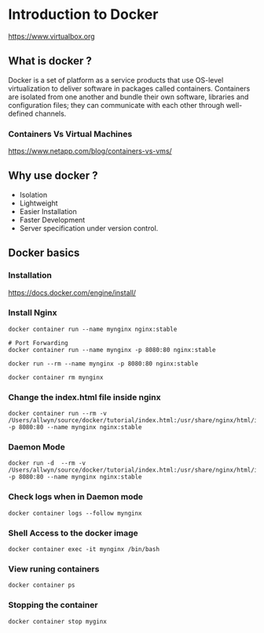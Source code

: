 # Introduction to Docker

https://www.virtualbox.org

## What is docker ?
Docker is a set of platform as a service products that use OS-level virtualization to deliver software in packages called containers. Containers are isolated from one another and bundle their own software, libraries and configuration files; they can communicate with each other through well-defined channels.

### Containers Vs Virtual Machines
https://www.netapp.com/blog/containers-vs-vms/


## Why use docker ?
- Isolation
- Lightweight
- Easier Installation
- Faster Development
- Server specification under version control.

## Docker basics

### Installation

https://docs.docker.com/engine/install/

### Install Nginx

```
docker container run --name mynginx nginx:stable

# Port Forwarding
docker container run --name mynginx -p 8080:80 nginx:stable

docker run --rm --name mynginx -p 8080:80 nginx:stable

docker container rm mynginx
```

### Change the index.html file inside nginx

```
docker container run --rm -v /Users/allwyn/source/docker/tutorial/index.html:/usr/share/nginx/html/index.html  -p 8080:80 --name mynginx nginx:stable
```

###  Daemon Mode

```
docker run -d  --rm -v /Users/allwyn/source/docker/tutorial/index.html:/usr/share/nginx/html/index.html  -p 8080:80 --name mynginx nginx:stable 
```

### Check logs when in Daemon mode

```
docker container logs --follow mynginx
```

### Shell Access to the docker image

```
docker container exec -it mynginx /bin/bash
```

### View runing containers

```
docker container ps
```


### Stopping the container

```
docker container stop myginx
```
